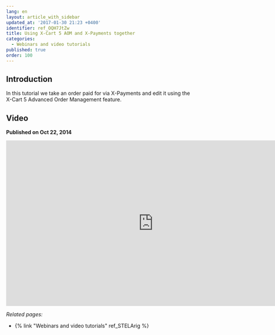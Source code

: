 ```yaml
---
lang: en
layout: article_with_sidebar
updated_at: '2017-01-30 21:23 +0400'
identifier: ref_OQH7JtZw
title: Using X-Cart 5 AOM and X-Payments together
categories:
  - Webinars and video tutorials
published: true
order: 100
---
```



## Introduction

In this tutorial we take an order paid for via X-Payments and edit it using the X-Cart 5 Advanced Order Management feature.

## Video
**Published on Oct 22, 2014**
<iframe class="youtube-player" type="text/html" style="width: 800px; height: 450px" src="https://www.youtube.com/embed/pmmCHyq-KzQ" frameborder="0"></iframe>


_Related pages:_

*   {% link "Webinars and video tutorials" ref_STELArig %}
